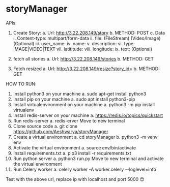 # storyManager

APIs:
1.	Create Story:
a.	Url: http://3.22.208.149/story
b.	METHOD: POST
c.	Data
i.	Content-type: multipart/form-data
ii.	file:  (FileStream) (Video/Image) (Optional)
iii.	user_name: <Any String>
iv.	name: <Any String>
v.	description: <Any String>
vi.	type: IMAGE|VIDEO|TEXT
vii.	latititude: <Any string>
viii.	longitude: <Any string>
ix.	text: <Any string> (Optional)
 

2.	fetch all stories
a.	Url: http://3.22.208.149/stories
b.	METHOD: GET
3.	Fetch resized
a.	Url: http://3.22.208.149/resize?story_id=<ID>
b.	METHOD: GET

HOW TO RUN:
1.	Install python3 on your machine
a.	sudo apt-get install python3
2.	Install pip on your machine
a.	sudo apt install python3-pip
3.	Install virtualenvironment on your machine
a.	python3 -m pip install  virtualenv
4.	Install redis-server on your machine
a.	https://redis.io/topics/quickstart
5.	Run redis-server
a.	redis-erver
Move  to new terminal
6.	Clone source code
a.	git clone https://github.com/Aeshwarya/storyManager
7.	Create a virtual environment
a.	cd storyManager
b.	python3 -m venv env
8.	Activate the virtual environment
a.	source env/bin/activate
9.	Install requirements.txt
a.	pip3 install -r requirements.txt
10.	Run python server
a.	python3 run.py
Move to new terminal and activate the virtual environment
11.	Run Celery worker
a.	celery worker -A worker.celery --loglevel=info

Test with the above url, replace ip with localhost and port 5000 😊 
